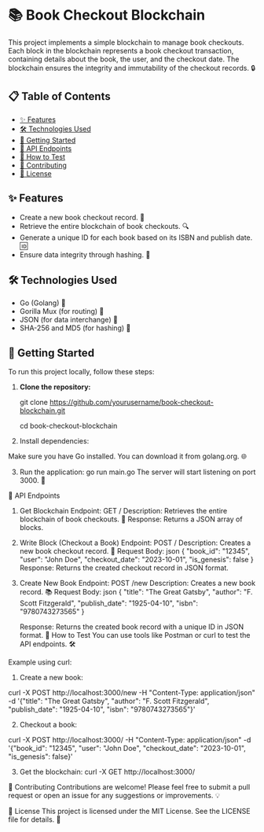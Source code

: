# 📚 Book Checkout Blockchain

This project implements a simple blockchain to manage book checkouts. Each block in the blockchain represents a book checkout transaction, containing details about the book, the user, and the checkout date. The blockchain ensures the integrity and immutability of the checkout records. 🔒

## 📋 Table of Contents

- [✨ Features](#features)
- [🛠️ Technologies Used](#technologies-used)
- [🚀 Getting Started](#getting-started)
- [📡 API Endpoints](#api-endpoints)
- [🧪 How to Test](#how-to-test)
- [🤝 Contributing](#contributing)
- [📄 License](#license)

## ✨ Features

- Create a new book checkout record. 📖
- Retrieve the entire blockchain of book checkouts. 🔍
- Generate a unique ID for each book based on its ISBN and publish date. 🆔
- Ensure data integrity through hashing. 🔐

## 🛠️ Technologies Used

- Go (Golang) 🦙
- Gorilla Mux (for routing) 🚦
- JSON (for data interchange) 📄
- SHA-256 and MD5 (for hashing) 🔑

## 🚀 Getting Started

To run this project locally, follow these steps:

1. **Clone the repository:**

   git clone https://github.com/yourusername/book-checkout-blockchain.git

   cd book-checkout-blockchain

3. Install dependencies:

Make sure you have Go installed. You can download it from golang.org. 🌐

3. Run the application:
   go run main.go
   The server will start listening on port 3000. 🎉

📡 API Endpoints

1. Get Blockchain
   Endpoint: GET /
   Description: Retrieves the entire blockchain of book checkouts. 📜
   Response:
   Returns a JSON array of blocks.


2. Write Block (Checkout a Book)
   Endpoint: POST /
   Description: Creates a new book checkout record. 📝
   Request Body:
   json
   {
   "book_id": "12345",
   "user": "John Doe",
   "checkout_date": "2023-10-01",
   "is_genesis": false
   }
   Response:
   Returns the created checkout record in JSON format.


3. Create New Book
   Endpoint: POST /new
   Description: Creates a new book record. 📚
   Request Body:
   json
   {
   "title": "The Great Gatsby",
   "author": "F. Scott Fitzgerald",
   "publish_date": "1925-04-10",
   "isbn": "9780743273565"
   }


    Response:
   Returns the created book record with a unique ID in JSON format.
   🧪 How to Test
   You can use tools like Postman or curl to test the API endpoints. 🛠️

Example using curl:

1. Create a new book:
   
curl -X POST http://localhost:3000/new -H "Content-Type: application/json" -d '{"title": "The Great Gatsby", "author": "F. Scott Fitzgerald", "publish_date": "1925-04-10", "isbn": "9780743273565"}'

2. Checkout a book:
  
 curl -X POST http://localhost:3000/ -H "Content-Type: application/json" -d '{"book_id": "12345", "user": "John Doe", "checkout_date": "2023-10-01", "is_genesis": false}'

3. Get the blockchain:
   curl -X GET http://localhost:3000/

🤝 Contributing
Contributions are welcome! Please feel free to submit a pull request or open an issue for any suggestions or improvements. 💡

📄 License
This project is licensed under the MIT License. See the LICENSE file for details. 📝
